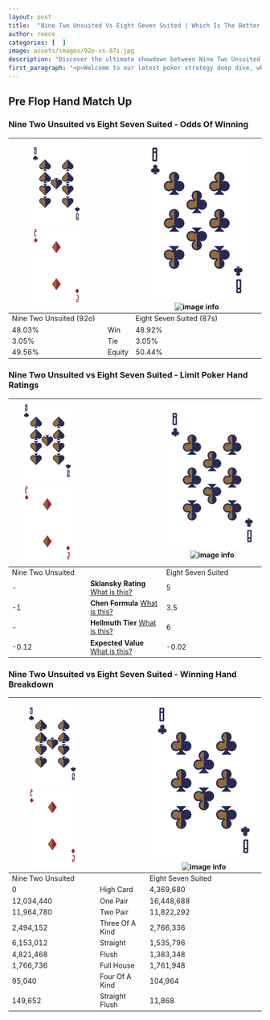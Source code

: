 ```yaml
---
layout: post
title:  "Nine Two Unsuited Vs Eight Seven Suited | Which Is The Better Hand In Poker? A Complete Guide"
author: reece
categories: [  ]
image: assets/images/92o-vs-87s.jpg
description: "Discover the ultimate showdown between Nine Two Unsuited and Eight Seven Suited in poker! Uncover the odds, strategies, and scenarios where one hand triumphs over the other. Get ready to up your poker game with this thrilling analysis."
first_paragraph: "<p>Welcome to our latest poker strategy deep dive, where we're pitting two distinct hands against each other in a high-stakes showdown: Nine Two Unsuited vs Eight Seven Suited.</p><p>In the dynamic world of poker, every decision counts, and knowing which hand holds the upper hand is key to your success at the table.</p><p>In this article, we'll dissect these two hands, explore the scenarios where one dominates the other, and equip you with the knowledge to make strategic choices that can tip the odds in your favor.</p><p>Get ready to unravel the intriguing dynamics of these poker hands and elevate your game to new heights.</p>"
---
```




[comment]: # (sp0)

## Pre Flop Hand Match Up

<div class="table hand-ratings" markdown="1"> 



### Nine Two Unsuited vs Eight Seven Suited - Odds Of Winning


    
| ![image info](assets/images/hand1/9.png) ![image info](assets/images/hand1/2o.png) |  | ![image info](assets/images/hand2/8.png) ![image info](assets/images/hand2/7s.png) |
| -------- | -------- | -------- |
| Nine Two Unsuited (92o) |  | Eight Seven Suited (87s) |
| 48.03% | Win | 48.92% |
| 3.05% | Tie | 3.05% |
| 49.56% | Equity | 50.44% |




[comment]: # (sp1)



### Nine Two Unsuited vs Eight Seven Suited - Limit Poker Hand Ratings


    
| ![image info](assets/images/hand1/9.png) ![image info](assets/images/hand1/2o.png) |  | ![image info](assets/images/hand2/8.png) ![image info](assets/images/hand2/7s.png) |
| -------- | -------- | -------- |
| Nine Two Unsuited |  | Eight Seven Suited |
| - | **Sklansky Rating** [What is this?](/sklansky-rating-explained) | 5 |
| -1 | **Chen Formula** [What is this?](/chen-formula-explained) | 3.5 |
| - | **Hellmuth Tier** [What is this?](/Hellmuth-tier-explained) | 6 |
| -0.12 | **Expected Value** [What is this?](/expected-value-explained) | -0.02 |




[comment]: # (sp2)



### Nine Two Unsuited vs Eight Seven Suited - Winning Hand Breakdown


    
| ![image info](assets/images/hand1/9.png) ![image info](assets/images/hand1/2o.png) |  | ![image info](assets/images/hand2/8.png) ![image info](assets/images/hand2/7s.png) |
| -------- | -------- | -------- |
| Nine Two Unsuited |  | Eight Seven Suited |
| 0 | High Card | 4,369,680 |
| 12,034,440 | One Pair | 16,448,688 |
| 11,964,780 | Two Pair | 11,822,292 |
| 2,494,152 | Three Of A Kind | 2,766,336 |
| 6,153,012 | Straight | 1,535,796 |
| 4,821,468 | Flush | 1,383,348 |
| 1,766,736 | Full House | 1,761,948 |
| 95,040 | Four Of A Kind | 104,964 |
| 149,652 | Straight Flush | 11,868 |




[comment]: # (sp3)



</div>

[comment]: # (sp4)



[comment]: # (sp5)

